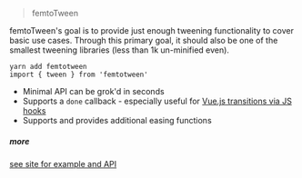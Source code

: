 > femtoTween

femtoTween's goal is to provide just enough tweening functionality to cover basic use cases.
Through this primary goal, it should also be one of the smallest tweening libraries (less than 1k un-minified even).

```
yarn add femtotween
import { tween } from 'femtotween'
```

- Minimal API can be grok'd in seconds
- Supports a `done` callback - especially useful for [Vue.js transitions via JS hooks](https://vuejs.org/v2/guide/transitions.html#JavaScript-Hooks)
- Supports and provides additional easing functions

##### more

[see site for example and API](https://pearofducks.github.io/femtoTween/)
